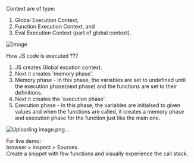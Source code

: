 Context are of type:  
1. Global Execution Context,  
2. Function Execution Context, and  
3. Eval Execution Context (part of global context).

![image](https://github.com/Aayush1472012/js-practice-yt/assets/62372257/b10262c7-c911-4553-a97a-8fe8e7973822)



How JS code is executed ???
1. JS creates Global excution context.  
2. Next it creates 'memory phase'.  
3. Memory phase - In this phase, the variables are set to undefined until the execution phase(next phase) and the functions are set to their definitions.  
4. Next it creates the 'execution phase'.  
5. Execution phase - In this phase, the variables are initialsed to given values and when the functions are called, it creates a memory phase and execution phase for the function just like the main one.

![Uploading image.png…]()


For live demo:  
browser > inspect > Sources.  
Create a snippet with few functions and visually experience the call stack.  
